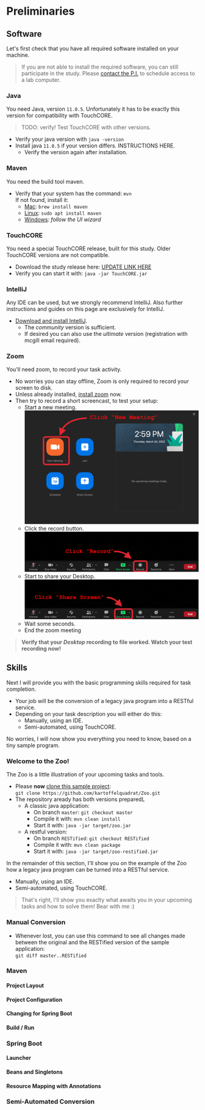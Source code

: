 # Preliminaries

## Software

Let's first check that you have all required software installed on your machine.

 > If you are not able to install the required software, you can still participate in the study. Please [contact the P.I.](mailto:maximilian.schiedermeier@mcgill.ca) to schedule access to a lab computer.

### Java

You need Java, version ```11.0.5```. Unfortunately it has to be exactly this version for compatibility with TouchCORE.

 > TODO: verify! Test TouchCORE with other versions.

 * Verify your java version with ```java -version```
 * Install java ```11.0.5``` if your version differs. INSTRUCTIONS HERE.
   * Verify the version again after installation.

### Maven

You need the build tool maven.

 * Verify that your system has the command: ```mvn```  
 If not found, install it:
     * [Mac](https://brew.sh/): ```brew install maven```
     * [Linux](https://linux.die.net/man/8/apt-get): ```sudo apt install maven```
     * [Windows](https://maven.apache.org/download.cgi): *follow the UI wizard*

### TouchCORE

You need a special TouchCORE release, built for this study. Older TouchCORE versions are not compatible.

 * Download the study release here: [UPDATE LINK HERE](...)
  * Verify you can start it with: ```java -jar TouchCORE.jar```

### IntelliJ

Any IDE can be used, but we strongly recommend IntelliJ. Also further instructions and guides on this page are exclusively for IntelliJ.

 * [Download and install IntelliJ](https://www.jetbrains.com/idea/download/).
    * The *community* version is sufficient.
    * If desired you can also use the *ultimate* version (registration with mcgill email required).

### Zoom

You'll need zoom, to record your task activity.

 * No worries you can stay offline, Zoom is only required to record your screen to disk.
 * Unless already installed, [install zoom](https://zoom.us/download) now.
 * Then try to record a short screencast, to test your setup:
    * Start a new meeting.  
    ![zoom1](captures/zoom1.png)
    * Click the record button.  
    ![zoom2a](captures/zoom2a.png)
    * Start to share your Desktop.  
    ![zoom2b](captures/zoom2b.png)
    * Wait some seconds.
    * End the zoom meeting

> **Verify that your *Desktop* recording to file worked. Watch your test recording now!**

## Skills

Next I will provide you with the basic programming skills required for task completion.

 * Your job will be the conversion of a legacy java program into a RESTful service.
 * Depending on your task description you will either do this:
    * Manually, using an IDE.
    * Semi-automated, using TouchCORE.

No worries, I will now show you everything you need to know, based on a tiny sample program.

### Welcome to the Zoo!

The Zoo is a little illustration of your upcoming tasks and tools.

 * Please **now** [clone this sample project](https://github.com/kartoffelquadrat/Zoo):  
```git clone https://github.com/kartoffelquadrat/Zoo.git```  
 * The repository aready has both versions preparedL
    * A classic java application:
       * On branch ```master```: ```git checkout master```
       * Compile it with: ```mvn clean install```
       * Start it with: ```java -jar target/zoo.jar```
    * A restful version:
       * On branch ```RESTified```: ```git checkout RESTified```
       * Compile it with: ```mvn clean package```
       * Start it with: ```java -jar target/zoo-restified.jar```

In the remainder of this section, I'll show you on the example of the Zoo how a legacy java program can be turned into a RESTful service.

 * Manually, using an IDE.
 * Semi-automated, using TouchCORE.

  > That's right, I'll show you exaclty what awaits you in your upcoming tasks and how to solve them! Bear with me :)        

### Manual Conversion
 * Whenever lost, you can use this command to see all changes made between the original and the RESTified version of the sample application:  
```git diff master..RESTified```





### Maven

#### Project Layout

#### Project Configuration

#### Changing for Spring Boot

#### Build / Run

### Spring Boot

#### Launcher

#### Beans and Singletons

#### Resource Mapping with Annotations

### Semi-Automated Conversion

